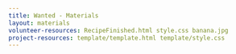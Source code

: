 ```yaml
---
title: Wanted - Materials
layout: materials
volunteer-resources: RecipeFinished.html style.css banana.jpg
project-resources: template/template.html template/style.css
---
```

